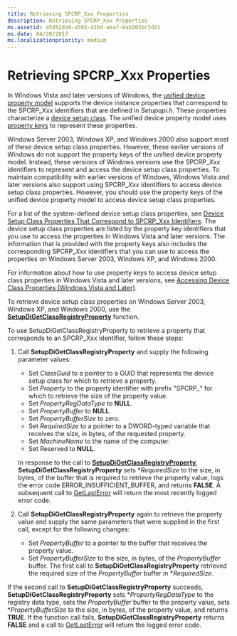 ```yaml
---
title: Retrieving SPCRP_Xxx Properties
description: Retrieving SPCRP_Xxx Properties
ms.assetid: a5d52da9-a593-42bd-aeaf-8ab203bc3d21
ms.date: 04/20/2017
ms.localizationpriority: medium
---
```


# Retrieving SPCRP_Xxx Properties


In Windows Vista and later versions of Windows, the [unified device property model](unified-device-property-model--windows-vista-and-later-.md) supports the device instance properties that correspond to the SPCRP_Xxx identifiers that are defined in *Setupapi.h*. These properties characterize a [device setup class](device-setup-classes.md). The unified device property model uses [property keys](property-keys.md) to represent these properties.

Windows Server 2003, Windows XP, and Windows 2000 also support most of these device setup class properties. However, these earlier versions of Windows do not support the property keys of the unified device property model. Instead, these versions of Windows versions use the SPCRP_*Xxx* identifiers to represent and access the device setup class properties. To maintain compatibility with earlier versions of Windows, Windows Vista and later versions also support using SPCRP_*Xxx* identifiers to access device setup class properties. However, you should use the property keys of the unified device property model to access device setup class properties.

For a list of the system-defined device setup class properties, see [Device Setup Class Properties That Correspond to SPCRP_Xxx Identifiers](https://msdn.microsoft.com/library/windows/hardware/ff542245). The device setup class properties are listed by the property key identifiers that you use to access the properties in Windows Vista and later versions. The information that is provided with the property keys also includes the corresponding SPCRP_*Xxx* identifiers that you can use to access the properties on Windows Server 2003, Windows XP, and Windows 2000.

For information about how to use property keys to access device setup class properties in Windows Vista and later versions, see [Accessing Device Class Properties (Windows Vista and Later)](accessing-device-class-properties--windows-vista-and-later-.md).

To retrieve device setup class properties on Windows Server 2003, Windows XP, and Windows 2000, use the [**SetupDiGetClassRegistryProperty**](https://msdn.microsoft.com/library/windows/hardware/ff551097) function.

To use SetupDiGetClassRegistryProperty to retrieve a property that corresponds to an SPCRP_Xxx identifier, follow these steps:

1.  Call **SetupDiGetClassRegistryProperty** and supply the following parameter values:

    -   Set *ClassGuid* to a pointer to a GUID that represents the device setup class for which to retrieve a property.
    -   Set *Property* to the property identifier with prefix "SPCRP_" for which to retrieve the size of the property value.
    -   Set *PropertyRegDataType* to **NULL**.
    -   Set *PropertyBuffer* to **NULL**.
    -   Set *PropertyBufferSize* to zero.
    -   Set *RequiredSize* to a pointer to a DWORD-typed variable that receives the size, in bytes, of the requested property.
    -   Set *MachineName* to the name of the computer.
    -   Set Reserved to **NULL**.

    In response to the call to [**SetupDiGetClassRegistryProperty**](https://msdn.microsoft.com/library/windows/hardware/ff551097), **SetupDiGetClassRegistryProperty** sets \**RequiredSize* to the size, in bytes, of the buffer that is required to retrieve the property value, logs the error code ERROR_INSUFFICIENT_BUFFER, and returns **FALSE**. A subsequent call to [GetLastError](http://go.microsoft.com/fwlink/p/?linkid=169416) will return the most recently logged error code.

2.  Call **SetupDiGetClassRegistryProperty** again to retrieve the property value and supply the same parameters that were supplied in the first call, except for the following changes:
    -   Set *PropertyBuffer* to a pointer to the buffer that receives the property value.
    -   Set *PropertyBufferSize* to the size, in bytes, of the *PropertyBuffer* buffer. The first call to **SetupDiGetClassRegistryProperty** retrieved the required size of the *PropertyBuffer* buffer in \**RequiredSize*.

If the second call to **SetupDiGetClassRegistryProperty** succeeds, **SetupDiGetClassRegistryProperty** sets \**PropertyRegDataType* to the registry data type, sets the *PropertyBuffer* buffer to the property value, sets \**PropertyBufferSize* to the size, in bytes, of the property value, and returns **TRUE**. If the function call fails, **SetupDiGetClassRegistryProperty** returns **FALSE** and a call to [GetLastError](http://go.microsoft.com/fwlink/p/?linkid=169416) will return the logged error code.

 

 





